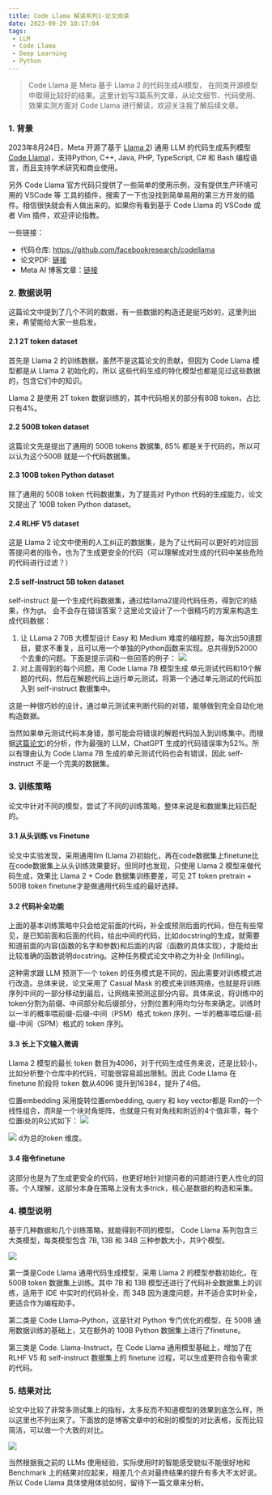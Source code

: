 ```yaml
---
title: Code Llama 解读系列1-论文阅读
date: 2023-09-29 10:17:04
tags:
 - LLM
 - Code Llama
 - Deep Learning
 - Python
---
```

> Code Llama 是 Meta 基于 Llama 2 的代码生成AI模型， 在同类开源模型中取得比较好的结果。这里计划写3篇系列文章，从论文细节、代码使用、效果实测方面对 Code Llama 进行解读，欢迎关注我了解后续文章。

### 1. 背景
2023年8月24日，Meta 开源了基于 [Llama 2](https://github.com/facebookresearch/llama)) 通用 LLM 的代码生成系列模型 [Code Llama](https://github.com/facebookresearch/codellama))，支持Python, C++, Java, PHP, TypeScript, C# 和 Bash 编程语言，而且支持学术研究和商业使用。


另外 Code Llama 官方代码只提供了一些简单的使用示例，没有提供生产环境可用的 VSCode 等 工具的插件，搜索了一下也没找到简单易用的第三方开发的插件。相信很快就会有人做出来的。如果你有看到基于 Code Llama 的 VSCode 或者 Vim 插件，欢迎评论指教。
<!--more-->

一些链接：
+ 代码仓库: https://github.com/facebookresearch/codellama
+ 论文PDF: [链接](https://scontent-sjc3-1.xx.fbcdn.net/v/t39.2365-6/369856151_1754812304950972_1159666448927483931_n.pdf?_nc_cat=107&ccb=1-7&_nc_sid=3c67a6&_nc_ohc=wURKmnWKaloAX-JEHAz&_nc_ht=scontent-sjc3-1.xx&oh=00_AfBOeTPJWHrxyxjNs4TLPACB4M7xQIwQcM5SMRMzDo8uCg&oe=64EEAC4F)
+ Meta AI 博客文章：[链接](https://ai.meta.com/blog/code-llama-large-language-model-coding/)


### 2. 数据说明
这篇论文中提到了几个不同的数据，有一些数据的构造还是挺巧妙的，这里列出来，希望能给大家一些启发。

#### 2.1 2T token dataset
首先是 Llama 2 的训练数据，虽然不是这篇论文的贡献，但因为 Code Llama 模型都是从 Llama 2 初始化的，所以 这些代码生成的特化模型也都是见过这些数据的，包含它们中的知识。

Llama 2 是使用 2T token 数据训练的，其中代码相关的部分有80B token，占比只有4%。

#### 2.2 500B token dataset
这篇论文先是提出了通用的 500B tokens 数据集, 85% 都是关于代码的，所以可以认为这个500B 就是一个代码数据集。

#### 2.3 100B token Python dataset
除了通用的 500B token 代码数据集，为了提高对 Python 代码的生成能力，论文又提出了 100B token Python dataset。

#### 2.4 RLHF V5 dataset
这是 Llama 2 论文中使用的人工纠正的数据集，是为了让代码可以更好的对应回答提问者的指令，也为了生成更安全的代码（可以理解成对生成的代码中某些危险的代码进行过滤？）

#### 2.5 self-instruct 5B token dataset
self-instruct 是一个生成代码数据集，通过给llama2提问代码任务，得到它的结果，作为gt。 会不会存在错误答案？这里论文设计了一个很精巧的方案来构造生成代码数据：
1. 让 LLama 2 70B 大模型设计 Easy 和 Medium 难度的编程题，每次出50道题目，要求不重复，且可以用一个单独的Python函数来实现。总共得到52000个去重的问题。下面是提示词和一些回答的例子：
![](/imgs/code_llama_1/20230826223518.png)
2. 对上面得到的每个问题，用 Code Llama 7B 模型生成 单元测试代码和10个解题的代码，然后在解题代码上运行单元测试，将第一个通过单元测试的代码加入到 self-instruct 数据集中。

这是一种很巧妙的设计，通过单元测试来判断代码的对错，能够做到完全自动化地构造数据。

当然如果单元测试代码本身错，那可能会将错误的解题代码加入到训练集中。而根据[这篇论文](https://arxiv.org/abs/2308.02312))的分析，作为最强的 LLM，ChatGPT 生成的代码错误率为52%。所以有理由认为  Code Llama 7B 生成的单元测试代码也会有错误，因此 self-instruct 不是一个完美的数据集。

### 3. 训练策略
论文中针对不同的模型，尝试了不同的训练策略，整体来说是和数据集比较匹配的。

#### 3.1 从头训练 vs Finetune
论文中实验发现，采用通用llm (Llama 2)初始化，再在code数据集上finetune比在code数据集上从头训练效果要好。但同时也发现，只使用 Llama 2 模型来做代码生成，效果比 Llama 2 + Code 数据集训练要差，可见 2T token  pretrain + 500B token finetune才是做通用代码生成的最好选择。

#### 3.2 代码补全功能
上面的基本训练策略中只会给定前面的代码，补全或预测后面的代码，但在有些常见，是已知前面和后面的代码，给出中间的代码，比如docstring的生成，就需要知道前面的内容(函数的名字和参数)和后面的内容（函数的具体实现），才能给出比较准确的函数说明docstring。这种任务模式论文中称之为补全 (Infilling)。

这种需求跟 LLM 预测下一个 token 的任务模式是不同的，因此需要对训练模式进行改造。总体来说，论文采用了 Casual Mask 的模式来训练网络，也就是将训练序列中间的一部分移动到最后，让网络来预测这部分内容。具体来说，将训练中的token分割为前缀、中间部分和后缀部分，分割位置利用均匀分布来确定。训练时以一半的概率喂前缀-后缀-中间（PSM）格式 token 序列，一半的概率喂后缀-前缀-中间（SPM）格式的 token 序列。
#### 3.3 长上下文输入微调
Llama 2 模型的最长 token 数目为4096，对于代码生成任务来说，还是比较小，比如分析整个仓库中的代码，可能很容易超出限制。因此 Code Llama 在 finetune 阶段将 token 数从4096 提升到16384，提升了4倍。

位置embedding 采用旋转位置embedding, query 和 key vector都是 Rxn的一个线性组合，而R是一个块对角矩阵，也就是只有对角线和附近的4个值非零，每个位置i处的R公式如下：
![](/imgs/code_llama_1/20230827002151.png)

![](/imgs/code_llama_1/20230827002347.png)
d为总的token 维度。

#### 3.4 指令finetune
这部分也是为了生成更安全的代码，也更好地针对提问者的问题进行更人性化的回答。个人理解，这部分本身在策略上没有太多trick，核心是数据的构造和采集。

### 4. 模型说明
基于几种数据和几个训练策略，就能得到不同的模型。
Code Llama 系列包含三大类模型，每类模型包含 7B, 13B 和 34B 三种参数大小，共9个模型。

![](/imgs/code_llama_1/20230826222457.png)

第一类是Code Llama 通用代码生成模型，采用 Llama 2 的模型参数初始化，在 500B token 数据集上训练。其中 7B 和 13B 模型还进行了代码补全数据集上的训练，适用于 IDE 中实时的代码补全，而 34B 因为速度问题，并不适合实时补全，更适合作为编程助手。

第二类是 Code Llama-Python，这是针对 Python 专门优化的模型，在 500B 通用数据训练的基础上，又在额外的 100B Python 数据集上进行了finetune。

第三类是 Code. Llama-Instruct，在 Code Llama 通用模型基础上，增加了在 RLHF V5 和 self-instruct 数据集上的 finetune 过程，可以生成更符合指令需求的代码。

### 5. 结果对比

论文中比较了非常多测试集上的指标，太多反而不知道模型的效果到底怎么样，所以这里也不列出来了。下面放的是博客文章中的和别的模型的对比表格，反而比较简洁，可以做一个大致的对比。


![](/imgs/code_llama_1/20230826213734.png)

当然根据我之前的 LLMs 使用经验，实际使用时的智能感受貌似不能很好地和 Benchmark 上的结果对应起来，相差几个点对最终结果的提升有多大不太好说。 所以 Code Llama 具体使用体验如何，留待下一篇文章来分析。

